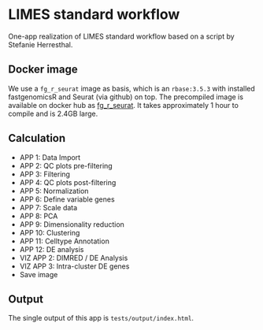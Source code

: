 # LIMES standard workflow

One-app realization of LIMES standard workflow based on a script by Stefanie Herresthal.

## Docker image

We use a `fg_r_seurat` image as basis, which is an `rbase:3.5.3` with
installed fastgenomicsR and Seurat (via github) on top.
The precompiled image is available on docker hub as [fg_r_seurat](https://cloud.docker.com/repository/docker/mvonpapen/fg_r_seurat).
It takes approximately 1 hour to compile and is 2.4GB large.

## Calculation

* APP 1: Data Import
* APP 2: QC plots pre-filtering
* APP 3: Filtering
* APP 4: QC plots post-filtering
* APP 5: Normalization
* APP 6: Define variable genes
* APP 7: Scale data
* APP 8: PCA
* APP 9: Dimensionality reduction
* APP 10: Clustering
* APP 11: Celltype Annotation
* APP 12: DE analysis
* VIZ APP 2: DIMRED / DE Analysis
* VIZ APP 3: Intra-cluster DE genes
* Save image

## Output

The single output of this app is `tests/output/index.html`.
